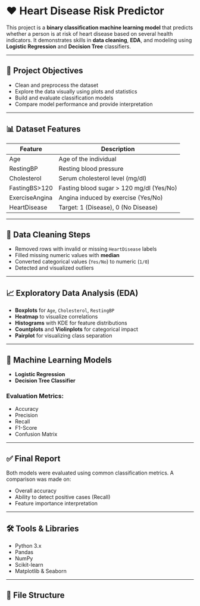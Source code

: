 # ❤️ Heart Disease Risk Predictor

This project is a **binary classification machine learning model** that predicts whether a person is at risk of heart disease based on several health indicators. It demonstrates skills in **data cleaning**, **EDA**, and modeling using **Logistic Regression** and **Decision Tree** classifiers.

---

## 📌 Project Objectives

- Clean and preprocess the dataset
- Explore the data visually using plots and statistics
- Build and evaluate classification models
- Compare model performance and provide interpretation

---

## 📊 Dataset Features

| Feature             | Description                                     |
|---------------------|-------------------------------------------------|
| Age                 | Age of the individual                          |
| RestingBP           | Resting blood pressure                         |
| Cholesterol         | Serum cholesterol level (mg/dl)                |
| FastingBS>120       | Fasting blood sugar > 120 mg/dl (Yes/No)       |
| ExerciseAngina      | Angina induced by exercise (Yes/No)            |
| HeartDisease        | Target: 1 (Disease), 0 (No Disease)            |

---

## 🧹 Data Cleaning Steps

- Removed rows with invalid or missing `HeartDisease` labels
- Filled missing numeric values with **median**
- Converted categorical values (`Yes/No`) to numeric (`1/0`)
- Detected and visualized outliers

---

## 📈 Exploratory Data Analysis (EDA)

- **Boxplots** for `Age`, `Cholesterol`, `RestingBP`
- **Heatmap** to visualize correlations
- **Histograms** with KDE for feature distributions
- **Countplots** and **Violinplots** for categorical impact
- **Pairplot** for visualizing class separation

---

## 🤖 Machine Learning Models

- **Logistic Regression**
- **Decision Tree Classifier**

### Evaluation Metrics:
- Accuracy
- Precision
- Recall
- F1-Score
- Confusion Matrix

---

## ✅ Final Report

Both models were evaluated using common classification metrics. A comparison was made on:
- Overall accuracy
- Ability to detect positive cases (Recall)
- Feature importance interpretation

---

## 🛠️ Tools & Libraries

- Python 3.x
- Pandas
- NumPy
- Scikit-learn
- Matplotlib & Seaborn

---

## 📁 File Structure

